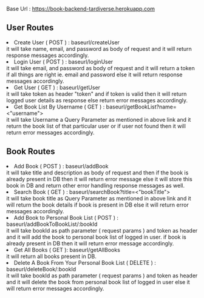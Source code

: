 Base Url : https://book-backend-tardiverse.herokuapp.com

## User Routes

<li>Create User ( POST ) :  baseurl/createUser</li>
it will take name, email, and password as body of request and it will return response messages accordingly.

<li>Login User ( POST ) : baseurl/loginUser</li>
it will take email, and password as body of request and it will return a token if all things are right ie. email and password else it will return response messages accordingly.

<li>Get User ( GET ) : baseurl/getUser</li>
it will take token as header "token" and if token is valid then it will return logged user details as response else return error messages accordingly.

<li>Get Book List By Username ( GET ) : baseurl/getBookList?name=<"username"></li>
it will take Username a Query Parameter as mentioned in above link and it return the book list of that particular user or if user not found then it will return error messages accordingly.

<br />

## Book Routes

<li>Add Book ( POST ) : baseurl/addBook</li>
it will take title and description as body of request and then if the book is already present in DB then it will return error message else it will store this book in DB and return other error handling response messages as well.

<li>Search Book ( GET ) : baseurl/searchBook?title=<"bookTitle"></li>
it will take book title as Query Parameter as mentioned in above link and it will return the book details if book is present in DB else it will return error messages accordingly.

<li>Add Book to Personal Book List ( POST ) : baseurl/addBookToBookList/:bookId</li>
it will take bookId as path parameter ( request params ) and token as header and it will add the book to personal book list of logged in user. if book is already present in DB then it will return error message accordingly.

<li>Get All Books ( GET ): baseurl/getAllBooks</li>
it will return all books present in DB.

<li>Delete A Book From Your Personal Book List ( DELETE ) : baseurl/deleteBook/:bookId</li>
it will take bookId as path parameter ( request params ) and token as header and it will delete the book from personal book list of logged in user else it will return error messages accordingly.
